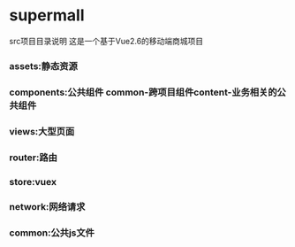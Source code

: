 # supermall
src项目目录说明
这是一个基于Vue2.6的移动端商城项目

### assets:静态资源
### components:公共组件 common-跨项目组件content-业务相关的公共组件
### views:大型页面
### router:路由
### store:vuex
### network:网络请求
### common:公共js文件
